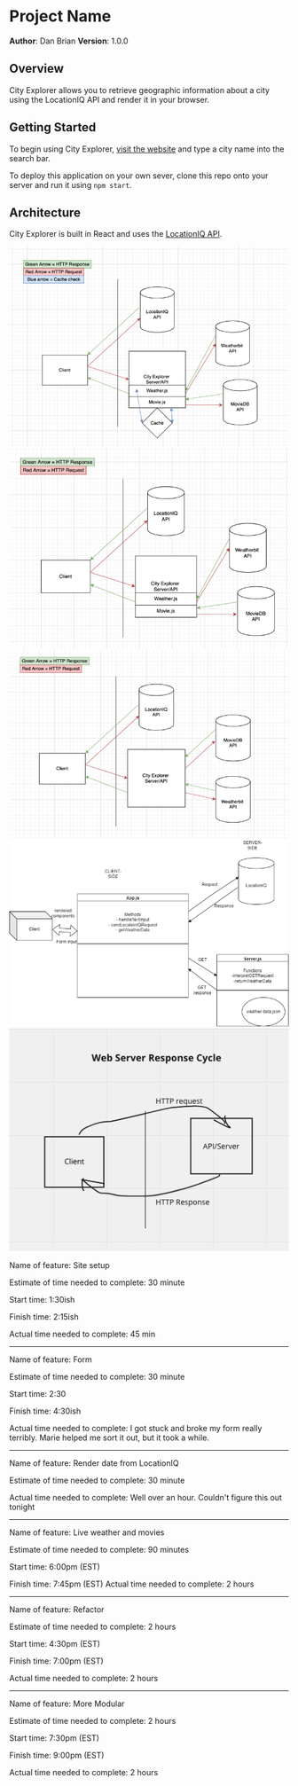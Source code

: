 # Project Name

**Author**: Dan Brian
**Version**: 1.0.0

## Overview
City Explorer allows you to retrieve geographic information about a city using the LocationIQ API and render it in your browser.

## Getting Started
To begin using City Explorer, [visit the website](https://thirsty-panini-aea8ec.netlify.app) and type a city name into the search bar.

To deploy this application on your own sever, clone this repo onto your server and run it using `npm start`.

## Architecture
City Explorer is built in React and uses the [LocationIQ API](https://locationiq.com/docs).

![Architecture diagram lab 10](https://github.com/dbrian57/city-explorer/blob/main/Lab-10-WRRC-diagram.png)
![Architecture diagram lab 09](https://github.com/dbrian57/city-explorer/blob/main/Lab-09-WRRC-diagram.png)
![Architecture diagram lab 08](https://github.com/dbrian57/city-explorer/blob/main/Lab-08-WRRC-diagram.png)
![Architecture diagram lab 07](https://github.com/dbrian57/city-explorer/blob/main/Lab-07-WRRC-diagram.png)
![Architecture diagram lab 06](https://github.com/dbrian57/city-explorer/blob/main/Lab-06-WRRC-diagram.png)

Name of feature: Site setup

Estimate of time needed to complete: 30 minute

Start time: 1:30ish

Finish time: 2:15ish

Actual time needed to complete: 45 min

------

Name of feature: Form

Estimate of time needed to complete: 30 minute

Start time: 2:30

Finish time: 4:30ish

Actual time needed to complete: I got stuck and broke my form really terribly. Marie helped me sort it out, but it took a while.

------

Name of feature: Render date from LocationIQ

Estimate of time needed to complete: 30 minute

Actual time needed to complete: Well over an hour. Couldn't figure this out tonight

-------
Name of feature: Live weather and movies 

Estimate of time needed to complete: 90 minutes 

Start time: 6:00pm (EST) 

Finish time: 7:45pm (EST) Actual time needed to complete: 2 hours

--------
Name of feature: Refactor

Estimate of time needed to complete: 2 hours

Start time: 4:30pm (EST) 

Finish time: 7:00pm (EST) 

Actual time needed to complete: 2 hours

--------
Name of feature: More Modular

Estimate of time needed to complete: 2 hours

Start time: 7:30pm (EST) 

Finish time: 9:00pm (EST) 

Actual time needed to complete: 2 hours